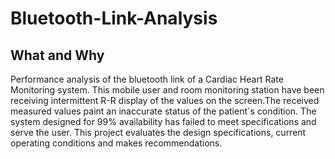 # Bluetooth-Link-Analysis

## What and Why
Performance analysis of the bluetooth link of a Cardiac Heart Rate Monitoring system. This mobile user and room monitoring station have been receiving intermittent R-R display of the values on the screen.The received measured values paint an inaccurate status of the patient`s condition. The system designed for 99% availability has failed to meet specifications and serve the user. This project evaluates the design specifications, current operating conditions and makes recommendations.


